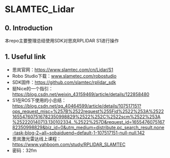 # SLAMTEC_Lidar
## 0. Introduction

本repo主要整理总结使用SDK对思岚RPLIDAR S1进行操作

## 1. Useful link

* 思岚官网：https://www.slamtec.com/cn/Lidar/S1
* Robo Studio下载：www.slametec.com/robostudio
* SDK固件：https://github.com/slamtec/rplidar_sdk
* 挺Nice的一个指引：https://blog.csdn.net/weixin_43159469/article/details/122858480
* S1在ROS下使用的小总结：https://blog.csdn.net/qq_40464599/article/details/107517151?ops_request_misc=%257B%2522request%255Fid%2522%253A%2522165547607516782350998829%2522%252C%2522scm%2522%253A%252220140713.130102334..%2522%257D&request_id=165547607516782350998829&biz_id=0&utm_medium=distribute.pc_search_result.none-task-blog-2~all~sobaiduend~default-1-107517151-null-null.142
* 思岚激光雷达线上课程：https://www.yahboom.com/study/RPLIDAR_SLAMTEC
* 密码：32fm
